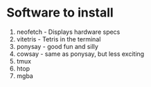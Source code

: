 # Software to install

1. neofetch - Displays hardware specs
2. vitetris - Tetris in the terminal
3. ponysay - good fun and silly
4. cowsay - same as ponysay, but less exciting
5. tmux
6. htop
7. mgba